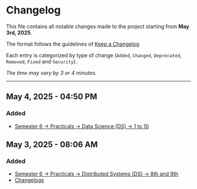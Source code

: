# Changelog

This file contains all notable changes made to the project starting from **May 3rd, 2025**.

The format follows the guidelines of [Keep a Changelog](https://keepachangelog.com/en/1.0.0/).

Each entry is categorized by type of change (`Added`, `Changed`, `Deprecated`, `Removed`, `Fixed` and `Security`).

_The time may vary by 3 or 4 minutes._

---

## May 4, 2025 - 04:50 PM

### Added

- [Semester 6 → Practicals → Data Science (DS) → 1 to 10](./sem-6/practicals/data-science)

## May 3, 2025 - 08:06 AM

### Added

- [Semester 6 → Practicals → Distributed Systems (DS) → 8th and 9th](./sem-6/practicals/distributed-systems)
- [Changelogs](./changelogs)
